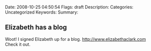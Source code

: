 Date: 2008-10-25 04:50:54
Flags: draft
Description:
Categories: Uncategorized
Keywords:
Summary:

## Elizabeth has a blog

<p>Woot! I signed Elizabeth up for a blog.  <a href="http://www.elizabethaclark.com">http://www.elizabethaclark.com</a> Check it out.</p>
